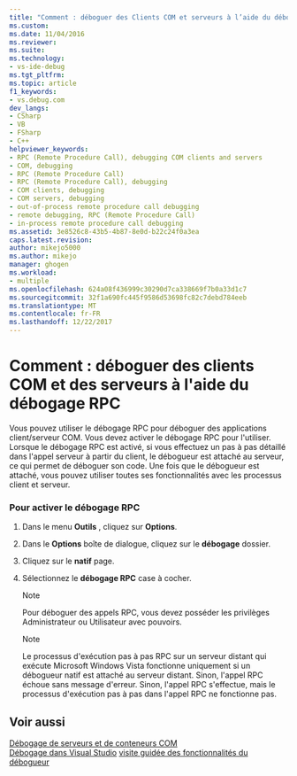 ```yaml
---
title: "Comment : déboguer des Clients COM et serveurs à l’aide du débogage RPC | Documents Microsoft"
ms.custom: 
ms.date: 11/04/2016
ms.reviewer: 
ms.suite: 
ms.technology:
- vs-ide-debug
ms.tgt_pltfrm: 
ms.topic: article
f1_keywords:
- vs.debug.com
dev_langs:
- CSharp
- VB
- FSharp
- C++
helpviewer_keywords:
- RPC (Remote Procedure Call), debugging COM clients and servers
- COM, debugging
- RPC (Remote Procedure Call)
- RPC (Remote Procedure Call), debugging
- COM clients, debugging
- COM servers, debugging
- out-of-process remote procedure call debugging
- remote debugging, RPC (Remote Procedure Call)
- in-process remote procedure call debugging
ms.assetid: 3e8526c8-43b5-4b87-8e0d-b22c24f0a3ea
caps.latest.revision: 
author: mikejo5000
ms.author: mikejo
manager: ghogen
ms.workload:
- multiple
ms.openlocfilehash: 624a08f436999c30290d7ca338669f7b0a33d1c7
ms.sourcegitcommit: 32f1a690fc445f9586d53698fc82c7debd784eeb
ms.translationtype: MT
ms.contentlocale: fr-FR
ms.lasthandoff: 12/22/2017
---
```

# <a name="how-to-debug-com-clients-and-servers-using-rpc-debugging"></a>Comment : déboguer des clients COM et des serveurs à l'aide du débogage RPC
Vous pouvez utiliser le débogage RPC pour déboguer des applications client/serveur COM. Vous devez activer le débogage RPC pour l'utiliser. Lorsque le débogage RPC est activé, si vous effectuez un pas à pas détaillé dans l'appel serveur à partir du client, le débogueur est attaché au serveur, ce qui permet de déboguer son code. Une fois que le débogueur est attaché, vous pouvez utiliser toutes ses fonctionnalités avec les processus client et serveur.  
  
### <a name="to-enable-rpc-debugging"></a>Pour activer le débogage RPC  
  
1.  Dans le menu **Outils** , cliquez sur **Options**.  
  
2.  Dans le **Options** boîte de dialogue, cliquez sur le **débogage** dossier.  
  
3.  Cliquez sur le **natif** page.  
  
4.  Sélectionnez le **débogage RPC** case à cocher.  
  
    > [!NOTE]
    >  Pour déboguer des appels RPC, vous devez posséder les privilèges Administrateur ou Utilisateur avec pouvoirs.  
  
    > [!NOTE]
    >  Le processus d'exécution pas à pas RPC sur un serveur distant qui exécute Microsoft Windows Vista fonctionne uniquement si un débogueur natif est attaché au serveur distant. Sinon, l'appel RPC échoue sans message d'erreur. Sinon, l'appel RPC s'effectue, mais le processus d'exécution pas à pas dans l'appel RPC ne fonctionne pas.  
  
## <a name="see-also"></a>Voir aussi  
 [Débogage de serveurs et de conteneurs COM](../debugger/com-server-and-container-debugging.md)  
 [Débogage dans Visual Studio](../debugger/index.md) [visite guidée des fonctionnalités du débogueur](../debugger/debugger-feature-tour.md)